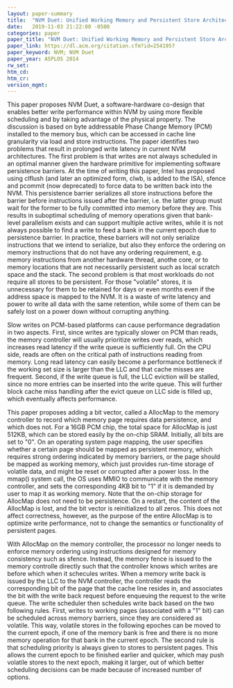 ```yaml
---
layout: paper-summary
title:  "NVM Duet: Unified Working Memory and Persistent Store Architecture"
date:   2019-11-03 21:22:00 -0500
categories: paper
paper_title: "NVM Duet: Unified Working Memory and Persistent Store Architecture"
paper_link: https://dl.acm.org/citation.cfm?id=2541957
paper_keyword: NVM; NVM Duet
paper_year: ASPLOS 2014
rw_set:
htm_cd:
htm_cr:
version_mgmt:
---
```


This paper proposes NVM Duet, a software-hardware co-design that enables better write performance within NVM by using
more flexible scheduling and by taking advantage of the physical property. The discussion is based on byte addressable 
Phase Change Memory (PCM) installed to the memory bus, which can be accessed in cache line granularity via load 
and store instructions. The paper identifies two problems that result in prolonged write latency in current NVM architectures. 
The first problem is that writes are not always scheduled in an optimal manner given the hardware primitive for implementing
software persistence barriers. At the time of writing this paper, Intel has proposed using clflush (and later an optimized
form, clwb, is added to the ISA), sfence and pcommit (now deprecated) to force data to be written back into the NVM.
This persistence barrier serializes all store instructions before the barrier before instructions issued after the barrier,
i.e. the latter group must wait for the former to be fully committed into memory before they are. This results 
in suboptimal scheduling of memory operations given that bank-level parallelism exists and can support multiple active 
writes, while it is not always possible to find a write to feed a bank in the current epoch due to persistence barrier. 
In practice, these barriers will not only serialize instructions that we intend to serialize, but also they enforce the 
ordering on memory instructions that do not have any ordering requirement, e.g. memory instructions from another hardware 
thread, anothe core, or to memory locations that are not necessarily persistent such as local scratch space and the stack. 
The second problem is that most workloads do not require all stores to be persistent. For those "volatile" stores, it is 
unnecessary for them to be retained for days or even months even if the address space is mapped to the NVM. It is a 
waste of write latency and power to write all data with the same retention, while some of them can be safely lost on
a power down without corrupting anything.

Slow writes on PCM-based platforms can cause performance degradation in two aspects. First, since writes are typically
slower on PCM than reads, the memory controller will usually prioritize writes over reads, which increases read latency
if the write queue is sufficiently full. On the CPU side, reads are often on the critical path of instructions reading
from memory. Long read latency can easily become a performance bottleneck if the working set size is larger than the LLC
and that cache misses are frequent. Second, if the write queue is full, the LLC eviction will be stalled, since no more 
entries can be inserted into the write queue. This will further block cache miss handling after the evict queue on LLC
side is filled up, which eventually affects performance.

This paper proposes adding a bit vector, called a AllocMap to the memory controller to record which memory page requires 
data persistence, and which does not. For a 16GB PCM chip, the total space for AllocMap is just 512KB, which can be stored 
easily by the on-chip SRAM. Initially, all bits are set to "0". On an operating system page mapping, the user specifies 
whether a certain page should be mapped as persistent memory, which requires strong ordering indicated by memory barriers,
or the page should be mapped as working memory, which just provides run-time storage of volatile data, and might be 
reset or corrupted after a power loss. In the mmap() system call, the OS uses MMIO to communicate with the memory controller,
and sets the corresponding 4KB bit to "1" if it is demanded by user to map it as working memory. Note that the on-chip 
storage for AllocMap does not need to be persistence. On a restart, the content of the AllocMap is lost, and the bit vector
is reinitialized to all zeros. This does not affect correctness, however, as the purpose of the entire AllocMap is to 
optimize write performance, not to change the semantics or functionality of persistent pages. 

With AllocMap on the memory controller, the processor no longer needs to enforce memory ordering using instructions designed
for memory consistency such as sfence. Instead, the memory fence is issued to the memory controlle directly such that 
the controller knows which writes are before which when it schecules writes. When a memory write back is issued by the 
LLC to the NVM controller, the controller reads the corresponding bit of the page that the cache line resides in, and 
associates the bit with the write back request before enqueuing the request to the write queue. The write scheduler then 
schedules write back based on the two following rules. First, writes to working pages (associated with a "1" bit) can be 
scheduled across memory barriers, since they are considered as volatile. This way, volatile stores in the following epoches
can be moved to the current epoch, if one of the memory bank is free and there is no more memory operation for that bank
in the current epoch. The second rule is that scheduling priority is always given to stores to persistent pages. 
This allows the current epoch to be finished earlier and quicker, which may push volatile stores to the next epoch, making 
it larger, out of which better scheduling decisions can be made because of increased number of options.
